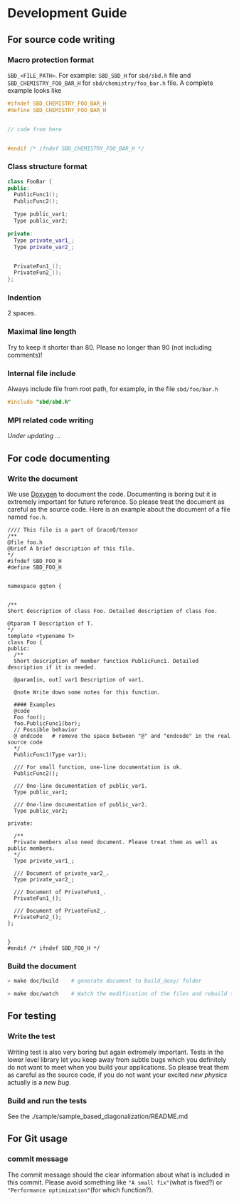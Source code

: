 # Development Guide

## For source code writing
### Macro protection format
`SBD_<FILE_PATH>`. For example: `SBD_SBD_H` for `sbd/sbd.h` file and `SBD_CHEMISTRY_FOO_BAR_H` for `sbd/chemistry/foo_bar.h` file. A complete example looks like

```cpp
#ifndef SBD_CHEMISTRY_FOO_BAR_H
#define SBD_CHEMISTRY_FOO_BAR_H


// code from here


#endif /* ifndef SBD_CHEMISTRY_FOO_BAR_H */
```

### Class structure format
```cpp
class FooBar {
public:
  PublicFunc1();
  PublicFunc2();

  Type public_var1;
  Type public_var2;

private:
  Type private_var1_;
  Type private_var2_;


  PrivateFun1_();
  PrivateFun2_();
};
```

### Indention
2 spaces.

### Maximal line length
Try to keep it shorter than 80. Please no longer than 90 (not including comments)!

### Internal file include
Always include file from root path, for example, in the file `sbd/foo/bar.h`
```cpp
#include "sbd/sbd.h"
```

### MPI related code writing
*Under updating ...*

## For code documenting
### Write the document
We use [Doxygen](https://www.doxygen.org/index.html) to document the code. Documenting is boring but it is extremely important for future reference. So please treat the document as careful as the source code. Here is an example about the document of a file named `foo.h`.

```
//// This file is a part of GraceQ/tensor
/**
@file foo.h
@brief A brief description of this file.
*/
#ifndef SBD_FOO_H
#define SBD_FOO_H


namespace gqten {


/**
Short description of class Foo. Detailed description of class Foo.

@tparam T Description of T.
*/
template <typename T>
class Foo {
public:
  /**
  Short description of member function PublicFunc1. Detailed description if it is needed.

  @param[in, out] var1 Description of var1.

  @note Write down some notes for this function.

  #### Examples
  @code
  Foo foo();
  foo.PublicFunc1(bar);
  // Possible behavior
  @ endcode   # remove the space between "@" and "endcode" in the real source code
  */
  PublicFunc1(Type var1);

  /// For small function, one-line documentation is ok.
  PublicFunc2();

  /// One-line documentation of public_var1.
  Type public_var1;

  /// One-line documentation of public_var2.
  Type public_var2;

private:

  /**
  Private members also need document. Please treat them as well as public members.
  */
  Type private_var1_;

  /// Document of private_var2_.
  Type private_var2_;

  /// Document of PrivateFun1_.
  PrivateFun1_();

  /// Document of PrivateFun2_.
  PrivateFun2_();
};


}
#endif /* ifndef SBD_FOO_H */
```

### Build the document
```sh
> make doc/build    # generate document to build_doxy/ folder

> make doc/watch    # Watch the modification of the files and rebuild the document at real time (need fswatch installed)
```


## For testing
### Write the test
Writing test is also very boring but again extremely important. Tests in the lower level library let you keep away from subtle bugs which you definitely do not want to meet when you build your applications. So please treat them as careful as the source code, if you do not want your excited *new physics* actually is a *new bug*.

### Build and run the tests
See the ./sample/sample_based_diagonalization/README.md

## For Git usage
### commit message
The commit message should the clear information about what is included in this commit. Please avoid something like `"A small fix"`(what is fixed?) or `"Performance optimization"`(for which function?).
